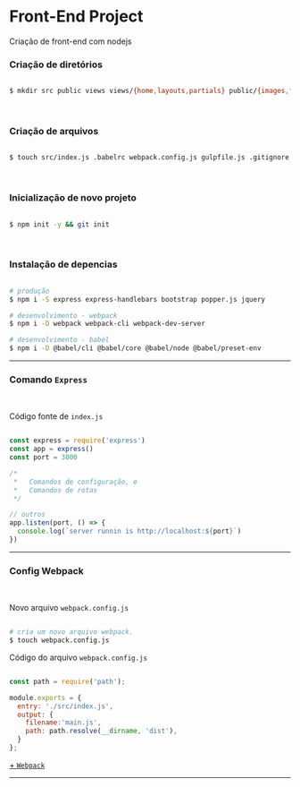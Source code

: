 # Front-End Project

  Criação de front-end com nodejs

### Criação de diretórios
```sh

$ mkdir src public views views/{home,layouts,partials} public/{images,fonts,scripts,styles}

```
<br>

### Criação de arquivos
```sh

$ touch src/index.js .babelrc webpack.config.js gulpfile.js .gitignore README.md

```
<br>

### Inicialização de novo projeto
```sh

$ npm init -y && git init  

```
<br>

### Instalação de depencias
```sh

# produção
$ npm i -S express express-handlebars bootstrap popper.js jquery  

# desenvolvimento - webpack
$ npm i -D webpack webpack-cli webpack-dev-server

# desenvolvimento - babel
$ npm i -D @babel/cli @babel/core @babel/node @babel/preset-env

```
<hr>

### Comando `Express`
<br>

 Código fonte de `index.js`

```js

const express = require('express')
const app = express()
const port = 3000

/*
 *   Comandos de configuração, e
 *   Comandos de rotas
 */

// outros
app.listen(port, () => {
  console.log(`server runnin is http://localhost:${port}`)
})


```

<hr>

### Config Webpack
<br>

Novo arquivo `webpack.config.js`

```sh

# cria um novo arquivo webpack.
$ touch webpack.config.js

```
Código do arquivo `webpack.config.js`

```js

const path = require('path');

module.exports = {
  entry: './src/index.js',
  output: {
    filename:'main.js',
    path: path.resolve(__dirname, 'dist'),
  }
};

```
[+ `Webpack`](./docs/WEBPACK.md)
<hr>
